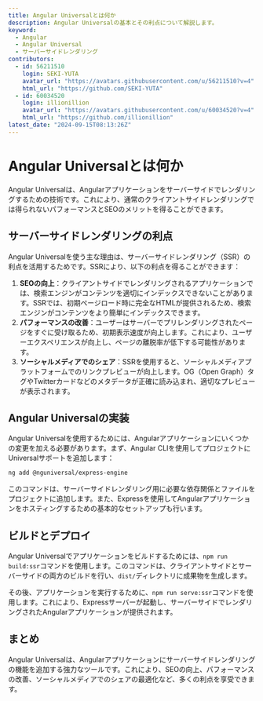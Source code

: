 ```yaml
---
title: Angular Universalとは何か
description: Angular Universalの基本とその利点について解説します。
keyword:
  - Angular
  - Angular Universal
  - サーバーサイドレンダリング
contributors:
  - id: 56211510
    login: SEKI-YUTA
    avatar_url: "https://avatars.githubusercontent.com/u/56211510?v=4"
    html_url: "https://github.com/SEKI-YUTA"
  - id: 60034520
    login: illionillion
    avatar_url: "https://avatars.githubusercontent.com/u/60034520?v=4"
    html_url: "https://github.com/illionillion"
latest_date: "2024-09-15T08:13:26Z"
---
```


# Angular Universalとは何か

Angular Universalは、Angularアプリケーションをサーバーサイドでレンダリングするための技術です。これにより、通常のクライアントサイドレンダリングでは得られないパフォーマンスとSEOのメリットを得ることができます。

## サーバーサイドレンダリングの利点

Angular Universalを使う主な理由は、サーバーサイドレンダリング（SSR）の利点を活用するためです。SSRにより、以下の利点を得ることができます：

1. **SEOの向上**：クライアントサイドでレンダリングされるアプリケーションでは、検索エンジンがコンテンツを適切にインデックスできないことがあります。SSRでは、初期ページロード時に完全なHTMLが提供されるため、検索エンジンがコンテンツをより簡単にインデックスできます。
2. **パフォーマンスの改善**：ユーザーはサーバーでプリレンダリングされたページをすぐに受け取るため、初期表示速度が向上します。これにより、ユーザーエクスペリエンスが向上し、ページの離脱率が低下する可能性があります。
3. **ソーシャルメディアでのシェア**：SSRを使用すると、ソーシャルメディアプラットフォームでのリンクプレビューが向上します。OG（Open Graph）タグやTwitterカードなどのメタデータが正確に読み込まれ、適切なプレビューが表示されます。

## Angular Universalの実装

Angular Universalを使用するためには、Angularアプリケーションにいくつかの変更を加える必要があります。まず、Angular CLIを使用してプロジェクトにUniversalサポートを追加します：

```bash
ng add @nguniversal/express-engine
```

このコマンドは、サーバーサイドレンダリング用に必要な依存関係とファイルをプロジェクトに追加します。また、Expressを使用してAngularアプリケーションをホスティングするための基本的なセットアップも行います。

## ビルドとデプロイ

Angular Universalでアプリケーションをビルドするためには、`npm run build:ssr`コマンドを使用します。このコマンドは、クライアントサイドとサーバーサイドの両方のビルドを行い、`dist/`ディレクトリに成果物を生成します。

その後、アプリケーションを実行するために、`npm run serve:ssr`コマンドを使用します。これにより、Expressサーバーが起動し、サーバーサイドでレンダリングされたAngularアプリケーションが提供されます。

## まとめ

Angular Universalは、Angularアプリケーションにサーバーサイドレンダリングの機能を追加する強力なツールです。これにより、SEOの向上、パフォーマンスの改善、ソーシャルメディアでのシェアの最適化など、多くの利点を享受できます。
